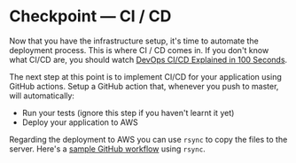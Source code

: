 # Checkpoint — CI / CD

Now that you have the infrastructure setup, it's time to automate the deployment process. This is where CI / CD comes in. If you don't know what CI/CD are, you should watch [DevOps CI/CD Explained in 100 Seconds](https://www.youtube.com/watch?v=scEDHsr3APg).

The next step at this point is to implement CI/CD for your application using GitHub actions. Setup a GitHub action that, whenever you push to master, will automatically:

*   Run your tests (ignore this step if you haven't learnt it yet)
*   Deploy your application to AWS

Regarding the deployment to AWS you can use `rsync` to copy the files to the server. Here's a [sample GitHub workflow](https://gist.github.com/kamranahmedse/1e94b412006040f38e24b9443b2da41a) using `rsync`.